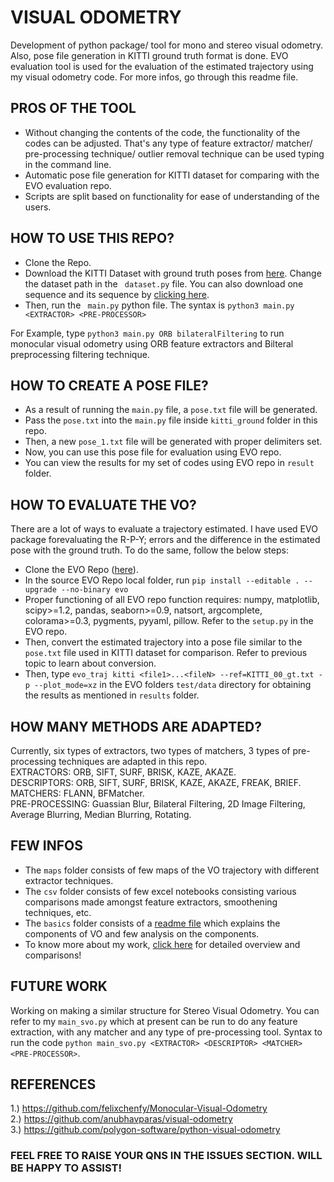 # VISUAL ODOMETRY
Development of python package/ tool for mono and stereo visual odometry. Also, pose file generation in KITTI ground truth format is done. EVO evaluation tool is used for the evaluation of the estimated trajectory using my visual odometry code. For more infos, go through this readme file.  

## PROS OF THE TOOL 

- Without changing the contents of the code, the functionality of the codes can be adjusted. That's any type of feature extractor/ matcher/ pre-processing technique/ outlier removal technique can be used typing in the command line.  
- Automatic pose file generation for KITTI dataset for comparing with the EVO evaluation repo. 
- Scripts are split based on functionality for ease of understanding of the users.

## HOW TO USE THIS REPO?

- Clone the Repo.
- Download the KITTI Dataset with ground truth poses from <a href="http://www.cvlibs.net/datasets/kitti/eval_odometry.php">here</a>. Change the dataset path in the ``` dataset.py``` file.
You can also download one sequence and its sequence by <a href="https://drive.google.com/file/d/19OpF7VrMP6AmQ1eC4aapsMwzvgkGlih3/view?usp=sharing"> clicking here</a>.
- Then, run the ``` main.py``` python file. The syntax is ``` python3 main.py <EXTRACTOR> <PRE-PROCESSOR> ```

For Example, type ``` python3 main.py ORB bilateralFiltering ``` to run monocular visual odometry using ORB feature extractors and Bilteral preprocessing filtering technique.

## HOW TO CREATE A POSE FILE?

- As a result of running the ```main.py``` file, a ```pose.txt``` file will be generated. 
- Pass the ```pose.txt``` into the ```main.py``` file inside ```kitti_ground``` folder in this repo.
- Then, a new ```pose_1.txt``` file will be generated with proper delimiters set. 
- Now, you can use this pose file for evaluation using EVO repo.
- You can view the results for my set of codes using EVO repo in ```result``` folder.
## HOW TO EVALUATE THE VO?

There are a lot of ways to evaluate a trajectory estimated. I have used EVO package forevaluating the R-P-Y; errors and the difference in the estimated pose with the ground truth. To do the same, follow the below steps: 

- Clone the EVO Repo (<a href="https://github.com/MichaelGrupp/evo">here</a>).
- In the source EVO Repo local folder, run ```pip install --editable . --upgrade --no-binary evo```
- Proper functioning of all EVO repo function requires: numpy, matplotlib, scipy>=1.2, pandas, seaborn>=0.9, natsort, argcomplete, colorama>=0.3, pygments, pyyaml, pillow. Refer to the ```setup.py``` in the EVO repo. 
- Then, convert the estimated trajectory into a pose file similar to the ```pose.txt``` file used in KITTI dataset for comparison. Refer to previous topic to learn about conversion. 
- Then, type ```evo_traj kitti <file1>...<fileN> --ref=KITTI_00_gt.txt -p --plot_mode=xz``` in the EVO folders ```test/data```  directory for obtaining the results as mentioned in ```results``` folder. 

## HOW MANY METHODS ARE ADAPTED?

Currently, six types of extractors, two types of matchers, 3 types of pre-processing techniques are adapted in this repo. <br>
EXTRACTORS: ORB, SIFT, SURF, BRISK, KAZE, AKAZE.<br>
DESCRIPTORS: ORB, SIFT, SURF, BRISK, KAZE, AKAZE, FREAK, BRIEF.<br>
MATCHERS: FLANN, BFMatcher.<br>
PRE-PROCESSING: Guassian Blur, Bilateral Filtering, 2D Image Filtering, Average Blurring, Median Blurring, Rotating.<br>

## FEW INFOS

- The ```maps``` folder consists of few maps of the VO trajectory with different extractor techniques.
- The ```csv``` folder consists of few excel notebooks consisting various comparisons made amongst feature extractors, smoothening techniques, etc.
- The ```basics``` folder consists of a <a href="https://github.com/jerriebright/VISUAL-ODOMETRY/tree/main/basics">readme file</a> which explains the components of VO and few analysis on the components. 
- To know more about my work, <a href="https://jbright.tech/uploads/VO.pdf"> click here</a> for detailed overview and comparisons! 

## FUTURE WORK

Working on making a similar structure for Stereo Visual Odometry. You can refer to my ```main_svo.py``` which at present can be run to do any feature extraction, with any matcher and any type of pre-processing tool. Syntax to run the code ```python main_svo.py <EXTRACTOR> <DESCRIPTOR> <MATCHER> <PRE-PROCESSOR>```.

## REFERENCES
1.) https://github.com/felixchenfy/Monocular-Visual-Odometry<br>
2.) https://github.com/anubhavparas/visual-odometry<br>
3.) https://github.com/polygon-software/python-visual-odometry<br>

### FEEL FREE TO RAISE YOUR QNS IN THE ISSUES SECTION. WILL BE HAPPY TO ASSIST!
